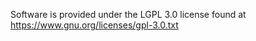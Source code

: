 
Software is provided under the LGPL 3.0 license found at https://www.gnu.org/licenses/gpl-3.0.txt

